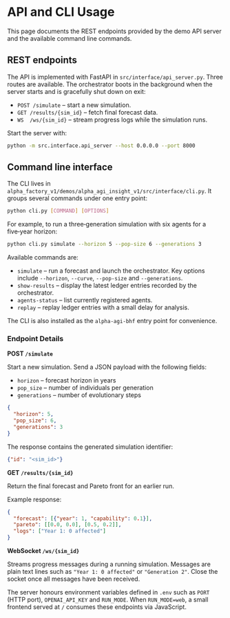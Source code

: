 # API and CLI Usage

This page documents the REST endpoints provided by the demo API server and the available command line commands.

## REST endpoints

The API is implemented with FastAPI in `src/interface/api_server.py`.  Three routes
are available.  The orchestrator boots in the background when the server starts and
is gracefully shut down on exit:

- `POST /simulate` – start a new simulation.
- `GET /results/{sim_id}` – fetch final forecast data.
- `WS  /ws/{sim_id}` – stream progress logs while the simulation runs.

Start the server with:

```bash
python -m src.interface.api_server --host 0.0.0.0 --port 8000
```

## Command line interface

The CLI lives in `alpha_factory_v1/demos/alpha_agi_insight_v1/src/interface/cli.py`. It groups several commands under one entry point:

```bash
python cli.py [COMMAND] [OPTIONS]
```

For example, to run a three‑generation simulation with six agents for a
five‑year horizon:

```bash
python cli.py simulate --horizon 5 --pop-size 6 --generations 3
```

Available commands are:

- `simulate` – run a forecast and launch the orchestrator. Key options include `--horizon`, `--curve`, `--pop-size` and `--generations`.
- `show-results` – display the latest ledger entries recorded by the orchestrator.
- `agents-status` – list currently registered agents.
- `replay` – replay ledger entries with a small delay for analysis.

The CLI is also installed as the `alpha-agi-bhf` entry point for convenience.

### Endpoint Details

**POST `/simulate`**

Start a new simulation. Send a JSON payload with the following fields:

- `horizon` – forecast horizon in years
- `pop_size` – number of individuals per generation
- `generations` – number of evolutionary steps

```json
{
  "horizon": 5,
  "pop_size": 6,
  "generations": 3
}
```

The response contains the generated simulation identifier:

```json
{"id": "<sim_id>"}
```

**GET `/results/{sim_id}`**

Return the final forecast and Pareto front for an earlier run.

Example response:

```json
{
  "forecast": [{"year": 1, "capability": 0.1}],
  "pareto": [[0.0, 0.0], [0.5, 0.2]],
  "logs": ["Year 1: 0 affected"]
}
```

**WebSocket `/ws/{sim_id}`**

Streams progress messages during a running simulation. Messages are plain text lines
such as `"Year 1: 0 affected"` or `"Generation 2"`. Close the socket once all
messages have been received.

The server honours environment variables defined in `.env` such as `PORT` (HTTP port), `OPENAI_API_KEY` and `RUN_MODE`. When `RUN_MODE=web`, a small frontend served at `/` consumes these endpoints via JavaScript.
